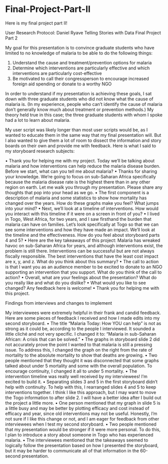 # Final-Project-Part-II
Here is my final project part II! 

User Research Protocol: Daniel Ryave Telling Stories with Data Final Project Part 2

My goal for this presentation is to convince graduate students who have limited to no knowledge of malaria to be able to do the following things:
1.	Understand the cause and treatment/prevention options for malaria
2.	Determine which interventions are particularly effective and which interventions are particularly cost-effective
3.	Be motivated to call their congressperson to encourage increased foreign aid spending or donate to a worthy NGO 

In order to understand if my presentation is achieving these goals, I sat down with three graduate students who did not know what the cause of malaria is. (In my experience, people who can’t identify the cause of malaria don’t generally know much about treatment or prevention methods.) My theory held true in this case; the three graduate students with whom I spoke had a lot to learn about malaria. 

My user script was likely longer than most user scripts would be, as I wanted to educate them in the same way that my final presentation will. But I also wanted to give them a lot of room to dissect the information and story boards on their own and provide me with feedback. Here is what I said to my storyboard research subjects:

•	Thank you for helping me with my project. Today we’ll be talking about malaria and how interventions can help reduce the malaria disease burden. Before we start, what can you tell me about malaria? 
•	Thanks for sharing your knowledge. We’re going to focus on sub-Saharan Africa specifically because the malaria disease rate is the highest there than in any other region on earth. Let me walk you through my presentation. Please share any thoughts that pop into your head as we go.
•	The first component is a description of malaria and some statistics to show how mortality has changed over the years. How do these graphs make you feel? What jumps into your mind?
•	Next, we’ll look at a timeline of interventions. How would you interact with this timeline if it were on a screen in front of you?
•	I lived in Togo, West Africa, for two years, and I saw firsthand the burden that malaria can have on families. Let’s look specifically at Togo so that we can see some interventions and how they have made an impact. We’ll look at the timeline and the effectiveness. How do you feel about storyboard parts 4 and 5? 
•	Here are the key takeaways of this project: Malaria has wreaked havoc on sub-Saharan Africa for years, and although interventions exist, the problem is still there. Interventions can be successful but are not always fiscally responsible. The best interventions that have the least cost impact are x, y, and z. What do you think about this summary?
•	The call to action is that I want you as an audience member to be excited to donate to an NGO supporting an intervention that you support. What do you think of the call to action?
•	Overall, what are your feelings about the presentation? What do you really like and what do you dislike?
•	What would you like to see changed? Any feedback here is welcome!
•	Thank you for helping me with this project.

Findings from interviews and changes to implement

My interviewees were extremely helpful in their frank and candid feedback. Here are some pieces of feedback I received and how I made edits into my second storyboard.
•	The title “Malaria Today: How YOU can help” is not as strong as it could be, according to the people I interviewed. It sounded a little cliché and not very specific. I changed it to: “Malaria in sub-Saharan African: A crisis that can be solved.”
•	The graphs in storyboard slide 2 did not accurately prove the point I wanted to that malaria is still a pressing issue. To address this, I changed the graph on the right from the rate of mortality to the absolute mortality to show that deaths are growing.
•	Two people mentioned that they thought it was disconnected that some graphs talked about under 5 mortality and some with the overall population. To encourage continuity, I changed it all to under 5 mortality. 
•	The intervention timeline was really well received by my interviewees! I’m excited to build it.
•	Separating slides 3 and 5 in the first storyboard didn’t help with continuity. To help with this, I rearranged slides 4 and 5 to keep interventions together. I think I like this approach, but I may want to move the Togo information to after slide 2. I will have a better idea after I build out the project a little more.
•	One person mentioned that my graph in slide 5 is a little busy and may be better by plotting efficacy and cost instead of efficacy and year, since old interventions may not be useful. Honestly, I’m not sure if I like this change or not, and I am eager for feedback from other interviewees when I test my second storyboard.
•	Two people mentioned that my presentation would be stronger if it were more personal. To do this, I plan to introduce a story about someone in Togo who has experienced malaria. 
•	The interviewees mentioned that the takeaways seemed to logically follow the presentation based on how I presented the storyboard, but it may be harder to communicate all of that information in the 60-second presentation.
